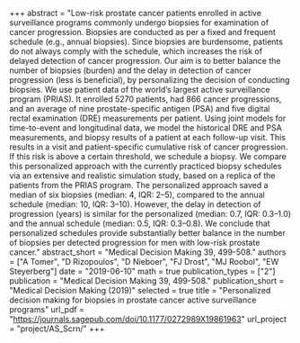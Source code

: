 +++
abstract = "Low-risk prostate cancer patients enrolled in active surveillance programs commonly undergo biopsies for examination of cancer progression. Biopsies are conducted as per a fixed and frequent schedule (e.g., annual biopsies). Since biopsies are burdensome, patients do not always comply with the schedule, which increases the risk of delayed detection of cancer progression. Our aim is to better balance the number of biopsies (burden) and the delay in detection of cancer progression (less is beneficial), by personalizing the decision of conducting biopsies. We use patient data of the world’s largest active surveillance program (PRIAS). It enrolled 5270 patients, had 866 cancer progressions, and an average of nine prostate-specific antigen (PSA) and five digital rectal examination (DRE) measurements per patient. Using joint models for time-to-event and longitudinal data, we model the historical DRE and PSA measurements, and biopsy results of a patient at each follow-up visit. This results in a visit and patient-specific cumulative risk of cancer progression. If this risk is above a certain threshold, we schedule a biopsy. We compare this personalized approach with the currently practiced biopsy schedules via an extensive and realistic simulation study, based on a replica of the patients from the PRIAS program. The personalized approach saved a median of six biopsies (median: 4, IQR: 2–5), compared to the annual schedule (median: 10, IQR: 3–10). However, the delay in detection of progression (years) is similar for the personalized (median: 0.7, IQR: 0.3–1.0) and the annual schedule (median: 0.5, IQR: 0.3–0.8). We conclude that personalized schedules provide substantially better balance in the number of biopsies per detected progression for men with low-risk prostate cancer."
abstract_short = "Medical Decision Making 39, 499-508."
authors = ["A Tomer", "D Rizopoulos", "D Nieboer", "FJ Drost", "MJ Roobol", "EW Steyerberg"]
date = "2019-06-10"
math = true
publication_types = ["2"]
publication = "Medical Decision Making 39, 499-508."
publication_short = "Medical Decision Making (2019)"
selected = true
title = "Personalized decision making for biopsies in prostate cancer active surveillance programs"
url_pdf = "https://journals.sagepub.com/doi/10.1177/0272989X19861963"
url_project = "project/AS_Scrn/"
+++